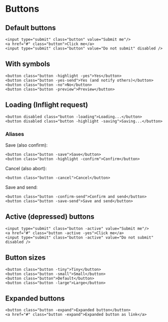 # Buttons

## Default buttons

```
<input type="submit" class="button" value="Submit me"/>
<a href="#" class="button">Click me</a>
<input type="submit" class="button" value="Do not submit" disabled />

```

## With symbols

```
<button class="button -highlight -yes">Yes</button>
<button class="button -yes-send">Yes (and notify others)</button>
<button class="button -no">No</button>
<button class="button -preview">Preview</button>
```

## Loading (Inflight request)

```
<button disabled class="button -loading">Loading...</button>
<button disabled class="button -highlight -saving">Saving...</button>
```

### Aliases

Save (also confirm):

```
<button class="button -save">Save</button>
<button class="button -highlight -confirm">Confirm</button>
```

Cancel (also abort):

```
<button class="button -cancel">Cancel</button>
```

Save and send:

```
<button class="button -confirm-send">Confirm and send</button>
<button class="button -save-send">Save and send</button>
```

## Active (depressed) buttons

```
<input type="submit" class="button -active" value="Submit me"/>
<a href="#" class="button -active -yes">Click me</a>
<input type="submit" class="button -active" value="Do not submit" disabled />
```

## Button sizes

```
<button class="button -tiny">Tiny</button>
<button class="button -small">Small</button>
<button class="button">Default</button>
<button class="button -large">Large</button>
```

## Expanded buttons

```
<button class="button -expand">Expanded button</button>
<a href="#" class="button -expand">Expanded button as link</a>
```
